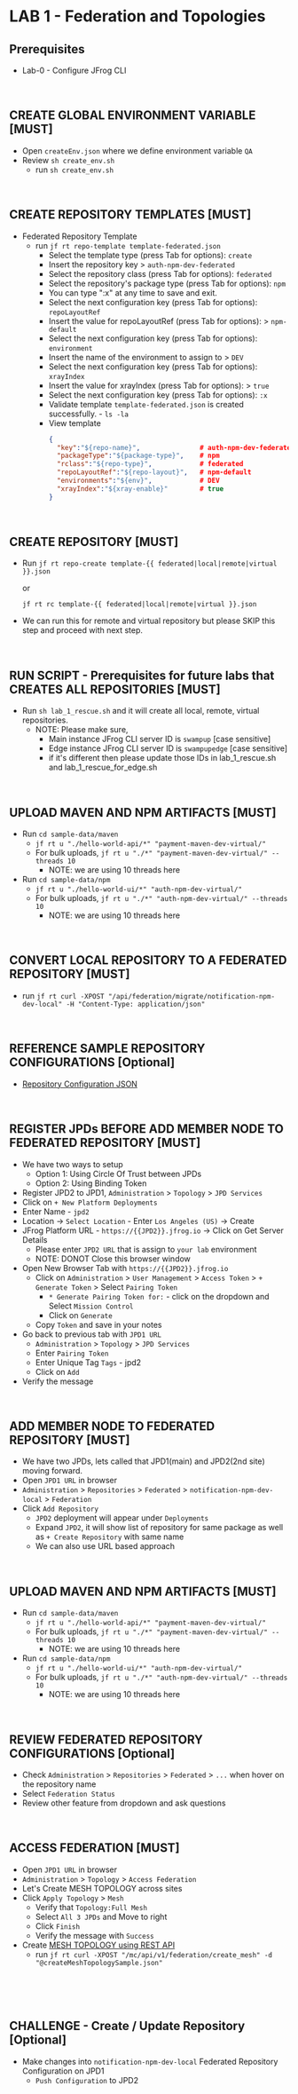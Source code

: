 # LAB 1 - Federation and Topologies

## Prerequisites
- Lab-0 - Configure JFrog CLI

<br />

## CREATE GLOBAL ENVIRONMENT VARIABLE [MUST]
- Open `createEnv.json` where we define environment variable `QA`
- Review `sh create_env.sh`
  - run `sh create_env.sh`

<br />

## CREATE REPOSITORY TEMPLATES [MUST]
- Federated Repository Template
    - run ``jf rt repo-template template-federated.json``
        - Select the template type (press Tab for options): `create`
        - Insert the repository key > `auth-npm-dev-federated`
        - Select the repository class (press Tab for options): `federated`
        - Select the repository's package type (press Tab for options): `npm`
        - You can type ":x" at any time to save and exit.
        - Select the next configuration key (press Tab for options): `repoLayoutRef`
        - Insert the value for repoLayoutRef (press Tab for options): > `npm-default`
        - Select the next configuration key (press Tab for options): `environment`
        - Insert the name of the environment to assign to > `DEV`
        - Select the next configuration key (press Tab for options): `xrayIndex`
        - Insert the value for xrayIndex (press Tab for options): > `true`
        - Select the next configuration key (press Tab for options): `:x`
        - Validate template `template-federated.json` is created successfully. - ``ls -la``
        - View template
          ```json
          {
            "key":"${repo-name}",               # auth-npm-dev-federated
            "packageType":"${package-type}",    # npm
            "rclass":"${repo-type}",            # federated
            "repoLayoutRef":"${repo-layout}",   # npm-default
            "environments":"${env}",            # DEV
            "xrayIndex":"${xray-enable}"        # true
          }
          ```

<br />

## CREATE REPOSITORY [MUST]
- Run ``jf rt repo-create template-{{ federated|local|remote|virtual }}.json``

  or

  ``jf rt rc template-{{ federated|local|remote|virtual }}.json``


- We can run this for remote and virtual repository but please SKIP this step and proceed with next step.

<br />


## RUN SCRIPT - Prerequisites for future labs that CREATES ALL REPOSITORIES [MUST]
- Run `sh lab_1_rescue.sh` and it will create all local, remote, virtual repositories.
  - NOTE: Please make sure, 
    - Main instance JFrog CLI server ID  is `swampup` [case sensitive]
    - Edge instance JFrog CLI server ID  is `swampupedge` [case sensitive]
    - if it's different then please update those IDs in lab_1_rescue.sh and lab_1_rescue_for_edge.sh

<br />

## UPLOAD MAVEN AND NPM ARTIFACTS [MUST]
- Run ``cd sample-data/maven``
    - ``jf rt u "./hello-world-api/*" "payment-maven-dev-virtual/"``
    - For bulk uploads, ``jf rt u "./*" "payment-maven-dev-virtual/" --threads 10``
        - NOTE: we are using 10 threads here
- Run ``cd sample-data/npm``
    - ``jf rt u "./hello-world-ui/*" "auth-npm-dev-virtual/"``
    - For bulk uploads, ``jf rt u "./*" "auth-npm-dev-virtual/" --threads 10``
        - NOTE: we are using 10 threads here

<br />

## CONVERT LOCAL REPOSITORY TO A FEDERATED REPOSITORY [MUST]
- run `jf rt curl -XPOST "/api/federation/migrate/notification-npm-dev-local" -H "Content-Type: application/json"`

<br />

## REFERENCE SAMPLE REPOSITORY CONFIGURATIONS [Optional]
- [Repository Configuration JSON](https://jfrog.com/help/r/jfrog-rest-apis/repository-configuration-json)

<br />

## REGISTER JPDs BEFORE ADD MEMBER NODE TO FEDERATED REPOSITORY [MUST]
- We have two ways to setup
  - Option 1: Using Circle Of Trust between JPDs 
  - Option 2: Using Binding Token
- Register JPD2 to JPD1, `Administration` > `Topology` > `JPD Services`
- Click on `+ New Platform Deployments`
- Enter Name - `jpd2`
- Location -> `Select Location` - Enter `Los Angeles (US)` -> Create
- JFrog Platform URL - `https://{{JPD2}}.jfrog.io` -> Click on Get Server Details
  - Please enter `JPD2 URL` that is assign to `your lab` environment 
  - NOTE: DONOT Close this browser window 
- Open New Browser Tab with `https://{{JPD2}}.jfrog.io`
  - Click on `Administration` > `User Management` > `Access Token` > `+ Generate Token` > Select `Pairing Token`    
    - `* Generate Pairing Token for:` - click on the dropdown and Select `Mission Control`  
    - Click on `Generate`
  - Copy `Token` and save in your notes
- Go back to previous tab with `JPD1 URL` 
  - `Administration` > `Topology` > `JPD Services` 
  - Enter `Pairing Token`
  - Enter Unique Tag `Tags` - jpd2
  - Click on `Add`
- Verify the message

<br />

## ADD MEMBER NODE TO FEDERATED REPOSITORY [MUST]
- We have two JPDs, lets called that JPD1(main) and JPD2(2nd site) moving forward.
- Open `JPD1 URL` in browser 
- `Administration` > `Repositories` > `Federated` > `notification-npm-dev-local` > `Federation`
- Click `Add Repository`
  - `JPD2` deployment will appear under `Deployments`
  - Expand `JPD2`, it will show list of repository for same package as well as `+ Create Repository` with same name
  - We can also use URL based approach

<br />

## UPLOAD MAVEN AND NPM ARTIFACTS [MUST]
- Run ``cd sample-data/maven``
    - ``jf rt u "./hello-world-api/*" "payment-maven-dev-virtual/"``
    - For bulk uploads, ``jf rt u "./*" "payment-maven-dev-virtual/" --threads 10``
        - NOTE: we are using 10 threads here
- Run ``cd sample-data/npm``
    - ``jf rt u "./hello-world-ui/*" "auth-npm-dev-virtual/"``
    - For bulk uploads, ``jf rt u "./*" "auth-npm-dev-virtual/" --threads 10``
        - NOTE: we are using 10 threads here

<br />

## REVIEW FEDERATED REPOSITORY CONFIGURATIONS [Optional]
- Check `Administration` > `Repositories` > `Federated` > `...` when hover on the repository name 
- Select `Federation Status`
- Review other feature from dropdown and ask questions

<br />

## ACCESS FEDERATION [MUST]
- Open `JPD1 URL` in browser
- `Administration` > `Topology` > `Access Federation`
- Let's Create MESH TOPOLOGY across sites
- Click `Apply Topology` > `Mesh`
  - Verify that `Topology:Full Mesh`
  - Select `All 3 JPDs` and Move to right 
  - Click `Finish`
  - Verify the message with `Success`
- Create [MESH TOPOLOGY using REST API](https://jfrog.com/help/r/jfrog-rest-apis/create-mesh)
  - run `jf rt curl -XPOST "/mc/api/v1/federation/create_mesh" -d "@createMeshTopologySample.json"`

<br />
<br />
<br />
    
## CHALLENGE - Create / Update Repository [Optional]
- Make changes into `notification-npm-dev-local` Federated Repository Configuration on JPD1
  - `Push Configuration` to JPD2
